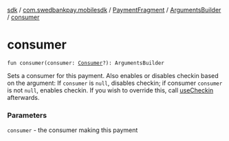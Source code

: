 [sdk](../../../index.md) / [com.swedbankpay.mobilesdk](../../index.md) / [PaymentFragment](../index.md) / [ArgumentsBuilder](index.md) / [consumer](./consumer.md)

# consumer

`fun consumer(consumer: `[`Consumer`](../../-consumer/index.md)`?): ArgumentsBuilder`

Sets a consumer for this payment.
Also enables or disables checkin based on the argument:
If `consumer` is `null`, disables checkin;
if consumer `consumer` is not `null`, enables checkin.
If you wish to override this, call [useCheckin](use-checkin.md) afterwards.

### Parameters

`consumer` - the consumer making this payment